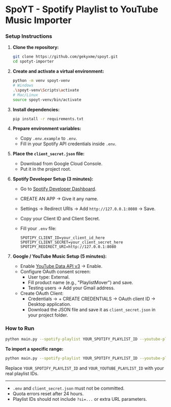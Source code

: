# SpoYT - Spotify Playlist to YouTube Music Importer

### Setup Instructions

1. **Clone the repository:**

   ```bash
   git clone https://github.com/gekyxme/spoyt.git
   cd spotyt-importer
   ```

2. **Create and activate a virtual environment:**

   ```bash
   python -m venv spoyt-venv
   # Windows
   .\spoyt-venv\Scripts\activate
   # Mac/Linux
   source spoyt-venv/bin/activate
   ```

3. **Install dependencies:**

   ```bash
   pip install -r requirements.txt
   ```

4. **Prepare environment variables:**

   - Copy `.env.example` to `.env`.
   - Fill in your Spotify API credentials inside `.env`.

5. **Place the `client_secret.json` file:**

   - Download from Google Cloud Console.
   - Put it in the project root.

6. **Spotify Developer Setup (3 minutes):**

   - Go to [Spotify Developer Dashboard](https://developer.spotify.com/dashboard).
   - CREATE AN APP → Give it any name.
   - Settings → Redirect URIs → Add `http://127.0.0.1:8080` → Save.
   - Copy your Client ID and Client Secret.
   - Fill your `.env` file:

     ```env
     SPOTIPY_CLIENT_ID=your_client_id_here
     SPOTIPY_CLIENT_SECRET=your_client_secret_here
     SPOTIPY_REDIRECT_URI=http://127.0.0.1:8080
     ```

7. **Google / YouTube Music Setup (5 minutes):**

   - Enable [YouTube Data API v3](https://console.cloud.google.com/apis/library/youtube.googleapis.com) → Enable.
   - Configure OAuth consent screen:
     - User type: External.
     - Fill product name (e.g., "PlaylistMover") and save.
     - Testing users → Add your Gmail address.
   - Create OAuth Client:
     - Credentials → + CREATE CREDENTIALS → OAuth client ID → Desktop application.
     - Download the JSON file and save it as `client_secret.json` in your project folder.

### How to Run

```bash
python main.py --spotify-playlist YOUR_SPOTIFY_PLAYLIST_ID --youtube-playlist YOUR_YOUTUBE_PLAYLIST_ID
```

**To import a specific range:**

```bash
python main.py --spotify-playlist YOUR_SPOTIFY_PLAYLIST_ID --youtube-playlist YOUR_YOUTUBE_PLAYLIST_ID --slice START_INDEX END_INDEX
```

Replace `YOUR_SPOTIFY_PLAYLIST_ID` and `YOUR_YOUTUBE_PLAYLIST_ID` with your real playlist IDs.

---

- `.env` and `client_secret.json` must not be committed.
- Quota errors reset after 24 hours.
- Playlist IDs should not include `?si=...` or extra URL parameters.
